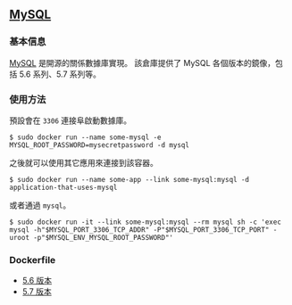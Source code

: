 ## [MySQL](https://registry.hub.docker.com/_/mysql/)

### 基本信息
[MySQL](https://en.wikipedia.org/wiki/MySQL) 是開源的關係數據庫實現。
該倉庫提供了 MySQL 各個版本的鏡像，包括 5.6 系列、5.7 系列等。

### 使用方法
預設會在 `3306` 連接阜啟動數據庫。
```
$ sudo docker run --name some-mysql -e MYSQL_ROOT_PASSWORD=mysecretpassword -d mysql
```
之後就可以使用其它應用來連接到該容器。
```
$ sudo docker run --name some-app --link some-mysql:mysql -d application-that-uses-mysql
```
或者通過 `mysql`。
```
$ sudo docker run -it --link some-mysql:mysql --rm mysql sh -c 'exec mysql -h"$MYSQL_PORT_3306_TCP_ADDR" -P"$MYSQL_PORT_3306_TCP_PORT" -uroot -p"$MYSQL_ENV_MYSQL_ROOT_PASSWORD"'
```

### Dockerfile
* [5.6 版本](https://github.com/docker-library/mysql/blob/7461a52b43f06839a4d8723ae8841f4cb616b3d0/5.6/Dockerfile)
* [5.7 版本](https://github.com/docker-library/mysql/blob/7461a52b43f06839a4d8723ae8841f4cb616b3d0/5.7/Dockerfile)
